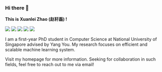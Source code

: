 ### Hi there 👋

**This is Xuanlei Zhao (赵轩磊) !**

[![](https://img.shields.io/badge/website-000000?style=for-the-badge&logo=About.me&logoColor=white)](https://oahzxl.github.io/)
[![](https://img.shields.io/badge/google%20scholar-%234285F4.svg?&style=for-the-badge&logo=google-scholar&logoColor=white)](https://scholar.google.com/citations?user=I5NBOacAAAAJ)
[![](https://img.shields.io/badge/Gmail-D14836?style=for-the-badge&logo=gmail&logoColor=white)](mailto:xuanlei@comp.nus.edu.sg)
[![](https://img.shields.io/badge/Twitter-1DA1F2?style=for-the-badge&logo=twitter&logoColor=white)](https://twitter.com/oahzxl)
[![](https://img.shields.io/badge/LinkedIn-0077B5?style=for-the-badge&logo=linkedin&logoColor=white)](https://www.linkedin.com/in/xuanlei-zhao-731ab324a/)

I am a first-year PhD student in Computer Science at National University of Singapore advised by Yang You. My research focuses on efficient and scalable machine learning system. 

Visit my homepage for more information. Seeking for collaboration in such fields, feel free to reach out to me via email!
